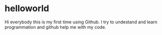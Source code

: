 # helloworld


Hi everybody this is my first time using Github.
I try to undestand and learn programmation and github help me with my code.
